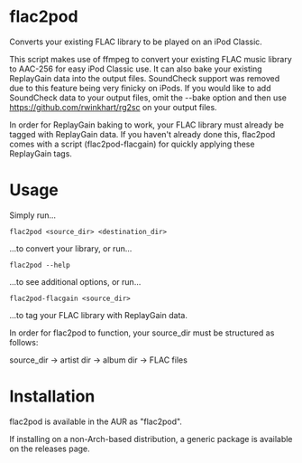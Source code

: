 # flac2pod
Converts your existing FLAC library to be played on an iPod Classic.

This script makes use of ffmpeg to convert your existing FLAC music library to AAC-256 for easy iPod Classic use. It can also bake your existing ReplayGain data into the output files. SoundCheck support was removed due to this feature being very finicky on iPods. If you would like to add SoundCheck data to your output files, omit the --bake option and then use https://github.com/rwinkhart/rg2sc on your output files.

In order for ReplayGain baking to work, your FLAC library must already be tagged with ReplayGain data. If you haven't already done this, flac2pod comes with a script (flac2pod-flacgain) for quickly applying these ReplayGain tags.

# Usage
Simply run...
```
flac2pod <source_dir> <destination_dir>
```
...to convert your library, or run...
```
flac2pod --help
```
...to see additional options, or run...
```
flac2pod-flacgain <source_dir>
```
...to tag your FLAC library with ReplayGain data.

In order for flac2pod to function, your source_dir must be structured as follows:

source_dir -> artist dir -> album dir -> FLAC files

# Installation

flac2pod is available in the AUR as "flac2pod".

If installing on a non-Arch-based distribution, a generic package is available on the releases page.
